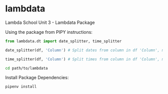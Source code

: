 # lambdata
Lambda School Unit 3 - Lambdata Package

Using the package from PIPY instructions:

```py
from lambdata.dt import date_splitter, time_splitter

date_splitter(df, 'Column') # Split dates from column in df 'Column', make new columns, and drop the original. Month, Day, Year

time_splitter(df, 'Column') # Split times from column in df 'Column', make new columns, and drop the original. Hour, Minute, Second

```

```sh
cd path/to/lambdata
```

Install Package Dependencies:
```sh
pipenv install
```